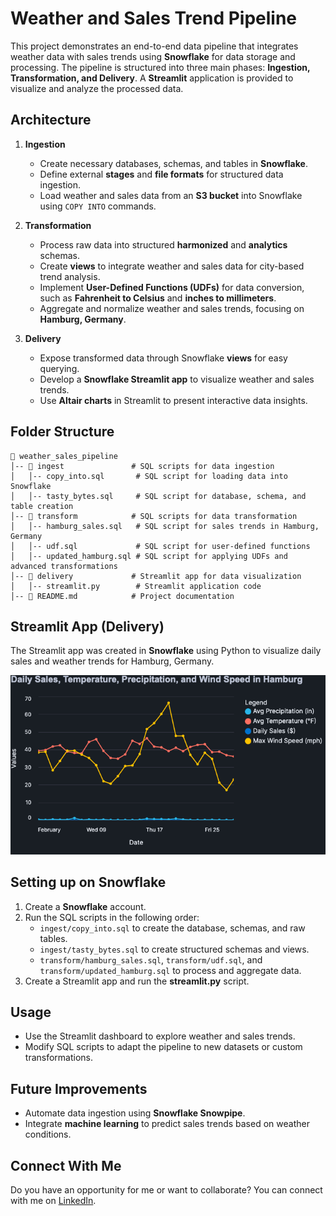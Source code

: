 # Weather and Sales Trend Pipeline

This project demonstrates an end-to-end data pipeline that integrates weather data with sales trends using **Snowflake** for data storage and processing. The pipeline is structured into three main phases: **Ingestion, Transformation, and Delivery**. A **Streamlit** application is provided to visualize and analyze the processed data.

## Architecture

1. **Ingestion**
   - Create necessary databases, schemas, and tables in **Snowflake**.
   - Define external **stages** and **file formats** for structured data ingestion.
   - Load weather and sales data from an **S3 bucket** into Snowflake using `COPY INTO` commands.

2. **Transformation**
   - Process raw data into structured **harmonized** and **analytics** schemas.
   - Create **views** to integrate weather and sales data for city-based trend analysis.
   - Implement **User-Defined Functions (UDFs)** for data conversion, such as **Fahrenheit to Celsius** and **inches to millimeters**.
   - Aggregate and normalize weather and sales trends, focusing on **Hamburg, Germany**.

3. **Delivery**
   - Expose transformed data through Snowflake **views** for easy querying.
   - Develop a **Snowflake Streamlit app** to visualize weather and sales trends.
   - Use **Altair charts** in Streamlit to present interactive data insights.

## Folder Structure

```
📂 weather_sales_pipeline
│-- 📂 ingest               # SQL scripts for data ingestion
│   │-- copy_into.sql       # SQL script for loading data into Snowflake
│   │-- tasty_bytes.sql     # SQL script for database, schema, and table creation
│-- 📂 transform            # SQL scripts for data transformation
│   │-- hamburg_sales.sql   # SQL script for sales trends in Hamburg, Germany
│   │-- udf.sql             # SQL script for user-defined functions
│   │-- updated_hamburg.sql # SQL script for applying UDFs and advanced transformations
│-- 📂 delivery             # Streamlit app for data visualization
│   │-- streamlit.py        # Streamlit application code
│-- 📜 README.md            # Project documentation
```

## Streamlit App (Delivery)

The Streamlit app was created in **Snowflake** using Python to visualize daily sales and weather trends for Hamburg, Germany.

![Weather and Sales Trends for Hamburg, Germany](https://github.com/gloryodeyemi/Weather_and_Sales_Trend_Pipeline/blob/main/delivery/weather_sales_trend_chart.png)

## Setting up on Snowflake

1. Create a **Snowflake** account.
2. Run the SQL scripts in the following order:
   - `ingest/copy_into.sql` to create the database, schemas, and raw tables.
   - `ingest/tasty_bytes.sql` to create structured schemas and views.
   - `transform/hamburg_sales.sql`, `transform/udf.sql`, and `transform/updated_hamburg.sql` to process and aggregate data.
3. Create a Streamlit app and run the **streamlit.py** script.

## Usage

- Use the Streamlit dashboard to explore weather and sales trends.
- Modify SQL scripts to adapt the pipeline to new datasets or custom transformations.

## Future Improvements

- Automate data ingestion using **Snowflake Snowpipe**.
- Integrate **machine learning** to predict sales trends based on weather conditions.

## Connect With Me
Do you have an opportunity for me or want to collaborate? You can connect with me on [LinkedIn](https://www.linkedin.com/in/glory-odeyemi/).
